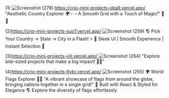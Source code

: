 
(1)
![Screenshot (276)](https://github.com/user-attachments/assets/dde8c943-f397-4651-8315-fb5e08db0777)
https://crio-mini-projects-oba9.vercel.app/
"Aesthetic Country Explorer 🌍✨ – A Smooth Grid with a Touch of Magic!" 🚀💖

(2)https://crio-mini-projects-suo7.vercel.app/
![Screenshot (259)](https://github.com/user-attachments/assets/8d894ef9-46d5-41a5-9886-b445dd1539cc)
🌎 Pick Your Country → State → City in a Flash! ⚡
🎨 Sleek UI | Smooth Experience | Instant Selection 🎯

(3)https://crio-mini-projects-vijl.vercel.app/
![Screenshot (264)](https://github.com/user-attachments/assets/c6b52501-17cf-44f8-8fcb-5284b6858a63)
"Explore bite-sized projects that make a big impact! 🚀💡"

(4)https://crio-mini-projects-6ybr.vercel.app/
![Screenshot (255)](https://github.com/user-attachments/assets/c67cf99b-8915-4711-b7a3-e7d6e5395e74)
🌍 World Flags Explorer 🏳️‍🌈
"A vibrant showcase of flags from around the globe, bringing nations together in a single grid!"
🚀 Built with React & Styled for Elegance
🌎 Explore the diversity of flags effortlessly
